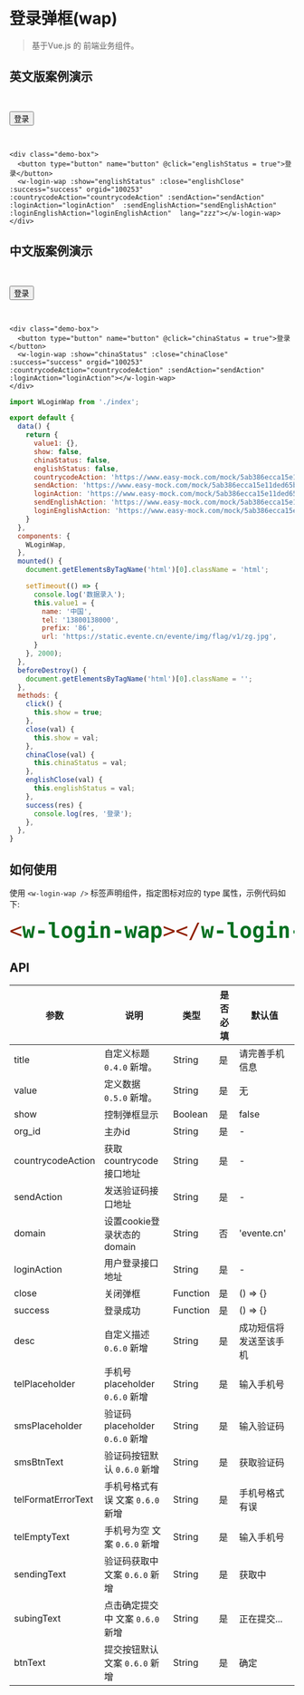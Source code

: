 # 登录弹框(wap)
> 基于Vue.js 的 前端业务组件。

## 英文版案例演示

<div class="demo-box">
  <button type="button" name="button" @click="englishStatus = true">登录</button>
  <w-login-wap :domain="domain" :value="value1" :show="englishStatus" :close="englishClose" :success="success" orgid="100253" :countrycodeAction="countrycodeAction" :sendAction="sendAction" :loginAction="loginAction" :sendEnglishAction="sendEnglishAction" :loginEnglishAction="loginEnglishAction"  lang="zzz"></w-login-wap>
</div>


``` vue
<div class="demo-box">
  <button type="button" name="button" @click="englishStatus = true">登录</button>
  <w-login-wap :show="englishStatus" :close="englishClose" :success="success" orgid="100253" :countrycodeAction="countrycodeAction" :sendAction="sendAction" :loginAction="loginAction"  :sendEnglishAction="sendEnglishAction" :loginEnglishAction="loginEnglishAction"  lang="zzz"></w-login-wap>
</div>
```

## 中文版案例演示

<div class="demo-box">
  <button type="button" name="button" @click="chinaStatus = true">登录</button>
  <w-login-wap :value="value1" :show="chinaStatus" :close="chinaClose" :success="success" orgid="100253" :countrycodeAction="countrycodeAction" :sendAction="sendAction" :loginAction="loginAction"></w-login-wap>
</div>

``` vue
<div class="demo-box">
  <button type="button" name="button" @click="chinaStatus = true">登录</button>
  <w-login-wap :show="chinaStatus" :close="chinaClose" :success="success" orgid="100253" :countrycodeAction="countrycodeAction" :sendAction="sendAction" :loginAction="loginAction"></w-login-wap>
</div>
```

``` js
import WLoginWap from './index';

export default {
  data() {
    return {
      value1: {},
      show: false,
      chinaStatus: false,
      englishStatus: false,
      countrycodeAction: 'https://www.easy-mock.com/mock/5ab386ecca15e11ded65b593/chinese/countrycode',
      sendAction: 'https://www.easy-mock.com/mock/5ab386ecca15e11ded65b593/chinese/smssend',
      loginAction: 'https://www.easy-mock.com/mock/5ab386ecca15e11ded65b593/chinese/login',
      sendEnglishAction: 'https://www.easy-mock.com/mock/5ab386ecca15e11ded65b593/chinese/smssend',
      loginEnglishAction: 'https://www.easy-mock.com/mock/5ab386ecca15e11ded65b593/chinese/login',
    }
  },
  components: {
    WLoginWap,
  },
  mounted() {
    document.getElementsByTagName('html')[0].className = 'html';

    setTimeout(() => {
      console.log('数据录入');
      this.value1 = {
        name: '中国',
        tel: '13800138000',
        prefix: '86',
        url: 'https://static.evente.cn/evente/img/flag/v1/zg.jpg',
      }
    }, 2000);
  },
  beforeDestroy() {
    document.getElementsByTagName('html')[0].className = '';
  },
  methods: {
    click() {
      this.show = true;
    },
    close(val) {
      this.show = val;
    },
    chinaClose(val) {
      this.chinaStatus = val;
    },
    englishClose(val) {
      this.englishStatus = val;
    },
    success(res) {
      console.log(res, '登录');
    },
  },
}
```

## 如何使用

使用 `<w-login-wap />` 标签声明组件，指定图标对应的 type 属性，示例代码如下:

```` html
<w-login-wap></w-login-wap>
````

## API

|参数|说明|类型|是否必填|默认值|
|---|----|---|-------|-----|
|title|自定义标题 `0.4.0` 新增。|String|是|请完善手机信息|
|value|定义数据 `0.5.0` 新增。|String|是|无|
|show|控制弹框显示|Boolean|是|false|
|org_id|主办id|String|是|-|
|countrycodeAction|获取countrycode接口地址|String|是|-|
|sendAction|发送验证码接口地址|String|是|-|
|domain|设置cookie登录状态的domain|String|否|'evente.cn'|
|loginAction|用户登录接口地址|String|是|-|
|close|关闭弹框|Function|是|() => {}|
|success|登录成功|Function|是|() => {}|
|desc|自定义描述 `0.6.0` 新增|String|是|成功短信将发送至该手机|
|telPlaceholder|手机号 placeholder `0.6.0` 新增|String|是|输入手机号|
|smsPlaceholder|验证码 placeholder `0.6.0` 新增|String|是|输入验证码|
|smsBtnText|验证码按钮默认 `0.6.0` 新增|String|是|获取验证码|
|telFormatErrorText|手机号格式有误 文案 `0.6.0` 新增|String|是|手机号格式有误|
|telEmptyText|手机号为空 文案 `0.6.0` 新增|String|是|输入手机号|
|sendingText|验证码获取中 文案 `0.6.0` 新增|String|是|获取中|
|subingText|点击确定提交中 文案 `0.6.0` 新增|String|是|正在提交...|
|btnText|提交按钮默认 文案 `0.6.0` 新增|String|是|确定|

<script>
import WLoginWap from './index';

export default {
  data() {
    return {
      value1: {},
      show: false,
      chinaStatus: false,
      englishStatus: false,
      domain: '',
      countrycodeAction: 'https://www.easy-mock.com/mock/5ab386ecca15e11ded65b593/chinese/countrycode',
      sendAction: 'https://www.easy-mock.com/mock/5ab386ecca15e11ded65b593/chinese/smssend',
      loginAction: 'https://www.easy-mock.com/mock/5ab386ecca15e11ded65b593/chinese/login',
      sendEnglishAction: 'https://www.easy-mock.com/mock/5ab386ecca15e11ded65b593/chinese/smssend',
      loginEnglishAction: 'https://www.easy-mock.com/mock/5ab386ecca15e11ded65b593/chinese/login',
    }
  },
  components: {
    WLoginWap,
  },
  mounted() {
    document.getElementsByTagName('html')[0].className = 'html';

    // setTimeout(() => {
    //   console.log('数据录入');
    //   this.value1 = {
    //     name: '中国',
    //     tel: '13800138000',
    //     prefix: '86',
    //     url: 'https://static.evente.cn/evente/img/flag/v1/zg.jpg',
    //   }
    // }, 2000);
  },
  beforeDestroy() {
    document.getElementsByTagName('html')[0].className = '';
  },
  methods: {
    click() {
      this.show = true;
    },
    close(val) {
      this.show = val;
    },
    chinaClose(val) {
      this.chinaStatus = val;
    },
    englishClose(val) {
      this.englishStatus = val;
    },
    success(res) {
      console.log(res, '登录');
    },
  },
}
</script>
<style lang="scss" scope>
@import './style/login.scss';

.html {
  font-size: 37.5px;

  & .navbar {
    height: 34px;
    box-sizing: content-box;
    line-height: 34px;
    padding: 12px 24px;

    & a {
      line-height: 32px;
    }

    & .site-name {
      font-size: 30px;
    }

    & .links {
      right: 24px;
      top: 12px;
      line-height: 32px;
    }
  }

  & .sidebar {
    width: 32%;
    top: 57.6px;
  }

  & .page {
    padding-left: 32%;
  }

  & h1 {
    font-size: 42px;
  }

  & h2 {
    font-size: 38px;
  }

  & pre,
  & pre[class*="language-"] {
    padding: 20px 24px;

    &::before {
      font-size: 16px;
    }
  }

  & blockquote {
    font-size: 20px;
  }

  & .content code {
    padding: 4px 8px;
  }

  & .search-box input {
    height: 32px;
    width: 200px;
    padding: 0 8px 0 32px;
    background-size: 20px;
    background-position: 6px 6px;
  }
}

.demo-box {
  padding: 30px 0;
}

</style>
